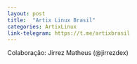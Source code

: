 ```yaml
---
layout: post
title:  "Artix Linux Brasil"
categories: ArtixLinux
link-telegram: https://t.me/artixbrasil
---
```

Colaboração: Jirrez Matheus (@jirrezdex)
